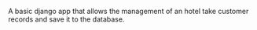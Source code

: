 A basic django app that allows the management of an hotel take customer records and save it to the database.

